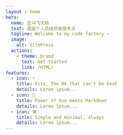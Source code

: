 ```yaml
---
layout : home
hero:
  name: 王兴飞文档
  text: 涵盖个人总结开发技术点
  tagline: Welcome to my code factory ~
  image:
    alt: VitePress
  actions:
    - theme: brand
      text: Get Started
      link: /HTML/
features:
  - icon: ⚡️
    title: Vite, The DX that can't be beat
    details: Lorem ipsum...
  - icon: 🖖
    title: Power of Vue meets Markdown
    details: Lorem ipsum...
  - icon: 🛠️
    title: Simple and minimal, always
    details: Lorem ipsum...
---
```


<style>
 
</style>